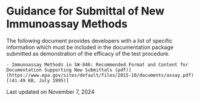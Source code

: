 # Guidance for Submittal of New Immunoassay Methods  

The following document provides developers with a list of specific information which must be included in the documentation package submitted as demonstration of the efficacy of the test procedure.

    - Immunoassay Methods in SW-846: Recommended Format and Content for Documentation Supporting New Submittals (pdf)](https://www.epa.gov/sites/default/files/2015-10/documents/assay.pdf) [(41.49 KB, July 1995)] 

Last updated on November 7, 2024
